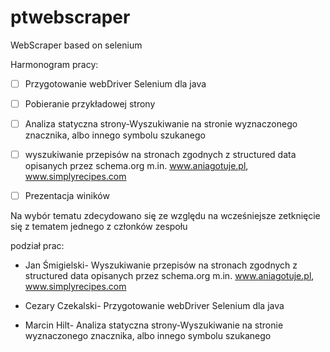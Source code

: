  # ptwebscraper
WebScraper based on selenium

Harmonogram pracy:

- [ ] Przygotowanie webDriver Selenium dla java

- [ ] Pobieranie przykładowej strony

- [ ] Analiza statyczna strony-Wyszukiwanie na stronie wyznaczonego znacznika, albo innego symbolu szukanego

- [ ] wyszukiwanie przepisów na stronach zgodnych z structured data opisanych przez  schema.org
m.in. www.aniagotuje.pl, www.simplyrecipes.com

- [ ] Prezentacja winików 


Na wybór tematu zdecydowano się ze względu na wcześniejsze zetknięcie się z tematem jednego z członków zespołu


podział prac:

- Jan Śmigielski- Wyszukiwanie przepisów na stronach zgodnych z structured data opisanych przez  schema.org
m.in. www.aniagotuje.pl, www.simplyrecipes.com

- Cezary Czekalski- Przygotowanie webDriver Selenium dla java

- Marcin Hilt- Analiza statyczna strony-Wyszukiwanie na stronie wyznaczonego znacznika, albo innego symbolu szukanego
